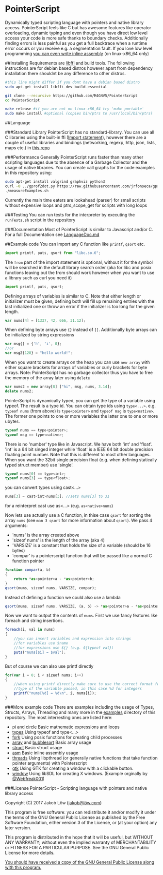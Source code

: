 # PointerScript
Dynamically typed scripting language with pointers and native library access. PointerScript
feels like C but has awesome features like operator overloading, dynamic typing and
even though you have direct low level access your code is more safe thanks to boundary
checks. Additionally finding errors is less painful as you get a full backtrace when a
runtime error occurs or you receive e.g. a segmentation fault. If you love low level
programming [you can even write inline assembly](LanguageDoc.md#asmstatement) (on linux-x86_64 only)

##Installing
Requirements are [libffi](https://github.com/libffi/libffi) and build tools.
The following instructions are for debian based distros however apart from dependency
installation there shouldnt be any difference to other distros.
```bash
#this line might differ if you dont have a debian based distro
sudo apt-get install libffi-dev build-essential

git clone --recursive https://github.com/M4GNV5/PointerScript
cd PointerScript

make release #if you are not on linux-x86_64 try 'make portable'
sudo make install #optional (copies bin/ptrs to /usr/local/bin/ptrs)
```

##Language

###Standard Library
PointerScript has no standard-library. You can use all C libraries using the built-in ffi ([Import statement](LanguageDoc.md#importstatement)),
however there are a couple of useful libraries and bindings (networking, regexp, http, json, lists, maps etc.)
in [this repo](https://github.com/M4GNV5/PtrsStuff)

###Performance
Generally PointerScript runs faster than many other scripting languages due to the absence of a Garbage Collector and the usage of native libraries.
You can create call graphs for the code examples in this repository using:
```bash
sudo apt-get install valgrind graphviz python3
curl -O ../gprof2dot.py https://raw.githubusercontent.com/jrfonseca/gprof2dot/master/gprof2dot.py
./measureExamples.sh
```
Currently the main time eaters are lookahead (parser) for small scripts without expensive loops and ptrs_scope_get for scripts with long loops

###Testing
You can run tests for the interpreter by executing the `runTests.sh` script in the repository

###Documentation
Most of PointerScript is similar to Javascript and/or C. For a full Documentation see [LanguageDoc.md](LanguageDoc.md)

##Example code
You can import any C function like `printf`, `qsort` etc.
```javascript
import printf, puts, qsort from "libc.so.6";
```

The `from` part of the import statement is optional, without it for the symbol will be searched in the default library search order (aka for libc and posix functions leaving out the from should work however when you want to use a library such as curl you need it)
```javascript
import printf, puts, qsort;
```

Defining arrays of variables is similar to C. Note that either length or initializer must be given, defining both will fill up remaining entries with the last initialized one or throw an error if the initializer is too long for the given length.
```javascript
var nums[4] = [1337, 42, 666, 31.12];
```

When defining byte arrays use `{}` instead of `[]`. Additionally byte arrays can be initialized by string expressions
```javascript
var msg{} = {'h', 'i', 0};
//or
var msg2{128} = "hello world!";
```

When you want to create arrays on the heap you can use `new array` with either square brackets for arrays of variables or curly brackets for byte arrays. Note: PointerScript has no garbage collector thus you have to free the memory of the array later using `delete`
```javascript
var nums2 = new array[8] ["hi", msg, nums, 3.14];
delete nums2;
```

PointerScript is dynamically typed, you can get the type of a variable using typeof. The result is a type id. You can obtain type ids using `type<...>`. e.g. `typeof nums` (from above) is `type<pointer>` and `typeof msg` is `type<native>`. The former one points to one or more variables the latter one to one or more ubytes.
```javascript
typeof nums == type<pointer>;
typeof msg == type<native>;
```

There is no 'number' type like in Javascript. We have both 'int' and 'float'.
'int' is a 64 bit singed integer while 'float' is a IEEE 64 bit double precision floating point number. Note that this is different to most other languages. When you want the 32bit single precision float (e.g. when defining statically typed struct member) use 'single'.
```javascript
typeof nums[0] == type<int>;
typeof nums[3] == type<float>;
```

you can convert types using cast<...>
```javascript
nums[3] = cast<int>nums[3]; //sets nums[3] to 31
```
for a reinterpret cast use as<...> (e.g. `as<native>nums`)

Now lets use actually use a C function, in thise case `qsort` for sorting the array `nums` (see `man 3 qsort` for more information about `qsort`). We pass 4 arguments:
- 'nums' is the array created above
- 'sizeof nums' is the length of the array (aka 4)
- 'VARSIZE' is a constant that holds the size of a variable (should be 16 bytes)
- 'compar' is a pointerscript function that will be passed like a normal C function pointer

```javascript
function compar(a, b)
{
	return *as<pointer>a - *as<pointer>b;
}
qsort(nums, sizeof nums, VARSIZE, compar);
```

Instead of defining a function we could also use a lambda
```javascript
qsort(nums, sizeof nums, VARSIZE, (a, b) -> *as<pointer>a - *as<pointer>b);
```

Now we want to output the contents of `nums`. First we use fancy features like foreach and string insertions.
```javascript
foreach(i, val in nums)
{
	//you can insert variables and expression into strings
	//for variables use $name
	//for expressions use ${} (e.g. ${typeof val})
	puts("nums[$i] = $val");
}
```

But of course we can also use printf directly
```javascript
for(var i = 0; i < sizeof nums; i++)
{
	//when using printf directly make sure to use the correct format for the
	//type of the variable passed, in this case %d for integers
	printf("nums[%d] = %d\n", i, nums[i]);
}
```



###More example code
There are examples including the usage of Types, Structs, Arrays, Threading and many more in the [examples](examples/) directory of this repository. The most interresting ones are listed here:

- [pi](examples/pi.ptrs) and [circle](examples/circle.ptrs) Basic mathematic expressions and loops
- [types](examples/types.ptrs) Using typeof and type<...>
- [fork](examples/fork.ptrs) Using posix functions for creating child processes
- [array](examples/array.ptrs) and [bubblesort](examples/bubblesort.ptrs) Basic array usage
- [struct](examples/struct.ptrs) Basic struct usage
- [asm](examples/asm.ptrs) Basic inline assembly usage
- [threads](examples/threads.ptrs) Using libpthread (or generally native functions that take function pointer arguments) with Pointerscript
- [gtk](examples/gtk.ptrs) Using GTK for creating a window with a clickable button.
- [window](examples/window.ptrs) Using libSDL for creating X windows. (Example orginally by [@Webfreak001](https://github.com/WebFreak001))



###License
PointerScript - Scripting language with pointers and native library access

Copyright (C) 2017 Jakob Löw (jakob@löw.com)

This program is free software: you can redistribute it and/or modify
it under the terms of the GNU General Public License as published by
the Free Software Foundation, either version 3 of the License, or
(at your option) any later version.

This program is distributed in the hope that it will be useful,
but WITHOUT ANY WARRANTY; without even the implied warranty of
MERCHANTABILITY or FITNESS FOR A PARTICULAR PURPOSE.  See the
GNU General Public License for more details.

[You should have received a copy of the GNU General Public License
along with this program.](LICENSE.md)
